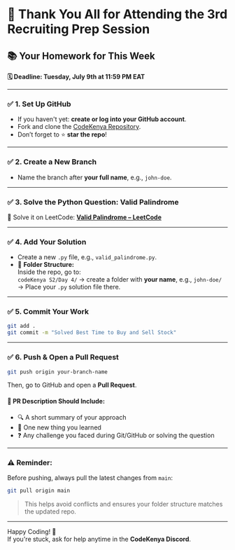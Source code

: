 
# 🎉 Thank You All for Attending the 3rd Recruiting Prep Session

## 📚 Your Homework for This Week  
**🗓 Deadline: Tuesday, July 9th at 11:59 PM EAT**

---

### ✅ 1. Set Up GitHub
- If you haven't yet: **create or log into your GitHub account**.
- Fork and clone the [CodeKenya Repository](https://github.com/muregii/codeKenya).
- Don’t forget to ⭐ **star the repo**!

---

### ✅ 2. Create a New Branch
- Name the branch after **your full name**, e.g., `john-doe`.

---

### ✅ 3. Solve the Python Question: **Valid Palindrome**



🔗 Solve it on LeetCode: [**Valid Palindrome – LeetCode**](https://leetcode.com/problems/valid-palindrome/description/)

---

### ✅ 4. Add Your Solution
- Create a new `.py` file, e.g., `valid_palindrome.py`.
- 📂 **Folder Structure:**  
  Inside the repo, go to:  
  `codeKenya S2/Day 4/` → create a folder with **your name**, e.g., `john-doe/`  
  → Place your `.py` solution file there.

---

### ✅ 5. Commit Your Work

```bash
git add .
git commit -m "Solved Best Time to Buy and Sell Stock"
```

---

### ✅ 6. Push & Open a Pull Request

```bash
git push origin your-branch-name
```

Then, go to GitHub and open a **Pull Request**.

#### 💬 PR Description Should Include:
- 🔍 A short summary of your approach  
- 🧠 One new thing you learned  
- ❓ Any challenge you faced during Git/GitHub or solving the question

---

### ⚠️ Reminder:
Before pushing, always pull the latest changes from `main`:

```bash
git pull origin main
```

> This helps avoid conflicts and ensures your folder structure matches the updated repo.

---

Happy Coding! 🚀  
If you're stuck, ask for help anytime in the **CodeKenya Discord**.
